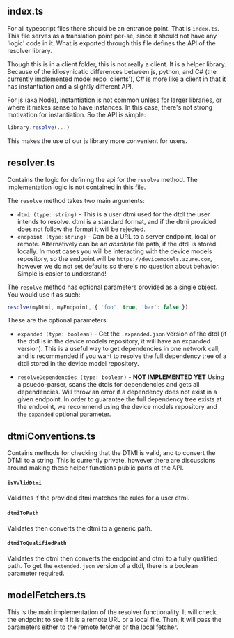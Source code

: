 ## index.ts

For all typescript files there should be an entrance point. That is `index.ts`. This file serves as a translation point per-se, since it should not have any 'logic' code in it. What is exported through this file defines the API of the resolver library.

Though this is in a client folder, this is not really a client. It is a helper library. Because of the idiosynicatic differences between js, python, and C# (the currently implemented model repo 'clients'), C# is more like a client in that it has instantiation and a slightly different API.

For js (aka Node), instantiation is not common unless for larger libraries, or where it makes sense to have instances. In this case, there's not strong motivation for instantiation. So the API is simple:

```js
library.resolve(...)
```

This makes the use of our js library more convenient for users.

## resolver.ts

Contains the logic for defining the api for the `resolve` method. The implementation logic is not contained in this file.

The `resolve` method takes two main arguments:

 - `dtmi (type: string)` - This is a user dtmi used for the dtdl the user intends to resolve. dtmi is a standard format, and if the dtmi provided does not follow the format it will be rejected.
 - `endpoint (type:string)` - Can be a URL to a server endpoint, local or remote. Alternatively can be an *absolute* file path, if the dtdl is stored locally. In most cases you will be interacting with the device models repository, so the endpoint will be `https://devicemodels.azure.com`, however we do not set defaults so there's no question about behavior. Simple is easier to understand!

The `resolve` method has optional parameters provided as a single object. You would use it as such:

```js
resolve(myDtmi, myEndpoint, { 'foo': true, 'bar': false })
```

These are the optional parameters:

- `expanded (type: boolean)` - Get the `.expanded.json` version of the dtdl (if the dtdl is in the device models repository, it will have an expanded version). This is a useful way to get dependencies in one network call, and is recommended if you want to resolve the full dependency tree of a dtdl stored in the device model repository.

- `resolveDependencies (type: boolean)` - **NOT IMPLEMENTED YET** Using a psuedo-parser, scans the dtdls for dependencies and gets all dependencies. Will throw an error if a dependency does not exist in a given endpoint. In order to guarantee the full dependency tree exists at the endpoint, we recommend using the device models repository and the `expanded` optional parameter.

## dtmiConventions.ts

Contains methods for checking that the DTMI is valid, and to convert the DTMI to a string. This is currently private, however there are discussions around making these helper functions public parts of the API.

#### `isValidDtmi`

Validates if the provided dtmi matches the rules for a user dtmi.

#### `dtmiToPath`

Validates then converts the dtmi to a generic path.

#### `dtmiToQualifiedPath`

Validates the dtmi then converts the endpoint and dtmi to a fully qualified path. To get the `extended.json` version of a dtdl, there is a boolean parameter required.


## modelFetchers.ts

This is the main implementation of the resolver functionality. It will check the endpoint to see if it is a remote URL or a local file. Then, it will pass the parameters either to the remote fetcher or the local fetcher.
